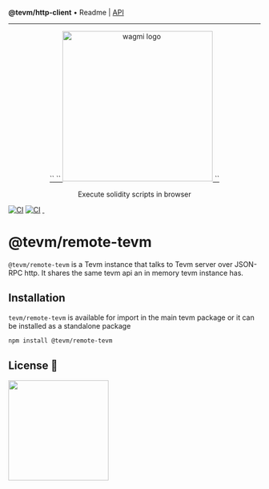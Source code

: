 **@tevm/http-client** • Readme \| [API](globals.md)

***

<p align="center">
  <a href="https://tevm.sh/">
    `<picture>`
      `<source media="(prefers-color-scheme: dark)" srcset="https://user-images.githubusercontent.com/35039927/218812217-92f0f784-cb85-43b9-9ca6-e2b9effd9eb2.png">`
      <img alt="wagmi logo" src="https://user-images.githubusercontent.com/35039927/218812217-92f0f784-cb85-43b9-9ca6-e2b9effd9eb2.png" width="auto" height="300">
    `</picture>`
  </a>
</p>

<p align="center">
  Execute solidity scripts in browser
<p>

[![CI](https://github.com/evmts/tevm-monorepo/actions/workflows/e2e.yml/badge.svg)](https://github.com/evmts/tevm-monorepo/actions/workflows/e2e.yml)
[![CI](https://github.com/evmts/tevm-monorepo/actions/workflows/unit.yml/badge.svg)](https://github.com/evmts/tevm-monorepo/actions/workflows/unit.yml)
<a href="https://www.npmjs.com/package/@tevm/remote-tevm" target="\_parent">
<img alt="" src="https://img.shields.io/npm/dm/@tevm/remote-tevm.svg" />
</a>
<a href="https://bundlephobia.com/package/@tevm/remote-tevm@latest" target="\_parent">
<img alt="" src="https://badgen.net/bundlephobia/minzip/@tevm/remote-tevm" />
</a>

# @tevm/remote-tevm

`@tevm/remote-tevm` is a Tevm instance that talks to Tevm server over JSON-RPC http. It shares the same tevm api an in memory tevm instance has.

## Installation

`tevm/remote-tevm` is available for import in the main tevm package or it can be installed as a standalone package

```bash
npm install @tevm/remote-tevm
```

## License 📄

<a href="./LICENSE"><img src="https://user-images.githubusercontent.com/35039927/231030761-66f5ce58-a4e9-4695-b1fe-255b1bceac92.png" width="200" /></a>
